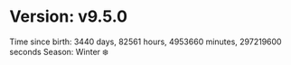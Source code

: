 # Version: v9.5.0
Time since birth: 3440 days, 82561 hours, 4953660 minutes, 297219600 seconds
Season: Winter ❄️
